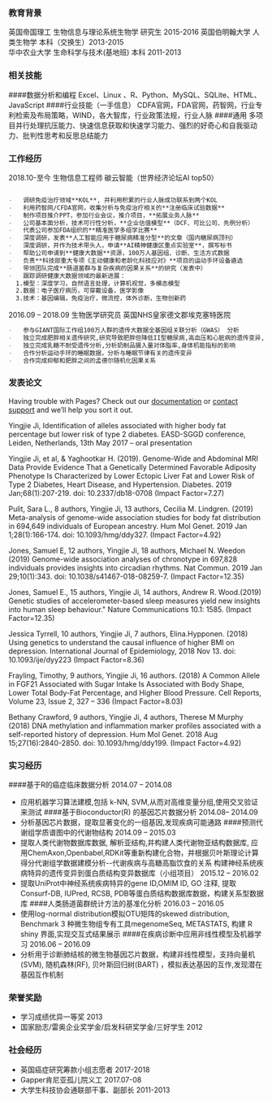 ### 教育背景
英国帝国理工                  生物信息与理论系统生物学                        	研究生	                 2015-2016         英国伯明翰大学	 人类生物学                                                        	本科（交换生）2013-2015         
华中农业大学            	生命科学与技术(基地班)                               	本科      	  2011-2013 



### 相关技能  
####数据分析和编程
Excel、Linux 、R、Python、MySQL、SQLite、HTML、JavaScript 
####行业技能（一手信息）
CDFA官网，FDA官网，药智网，行业专利检索及布局策略，WIND，各大智库，行业政策法规，行业人脉
####通用
多项目并行处理抗压能力、快速信息获取和快速学习能力、强烈的好奇心和自我驱动力、批判性思考和反思总结能力


### 工作经历
2018.10-至今  生物信息工程师 碳云智能（世界经济论坛AI top50）
```markdown

-	调研免疫治疗领域**KOL**, 并利用积累的行业人脉成功联系到两个KOL
-	利用药智网/CFDA官网，收集分析与免疫治疗相关的**注册临床试验数据**
-	制作项目推介PPT，参加行业会议，推介项目，**拓展业务人脉**
-	公司基本面分析，技术可行性分析，**企业估值模型**（DCF、可比公司、先例分析）
-	代表公司参加FDA组织的**精准医学多组学比赛**
-	深度调研，发表**人工智能应用于糖尿病精准分型**的文章（国内糖尿病顶刊）
-	深度调研，并作为技术带头人，申请**AI精神健康区重点实验室**，撰写标书
-	帮助公司申请到**健康大数据**资源，100万人基因组、诊断、生活方式数据
-	负责**科技部重大专项《主动健康和老龄化科技应对》**项目的运动手环设备遴选
-	带领团队完成**肠道菌群与复杂疾病的因果关系**的研究（发表中）
-	跟踪调研健康大数据领域的最新进展：
  1.模型：深度学习，自然语言处理，计算机视觉，多模态模型 
  2.数据：电子医疗病历，可穿戴设备，医学影像  
  3.技术：基因编辑，免疫治疗，微流控，体外诊断，生物创新药


```
2016.09 – 2018.09 生物医学研究员 英国NHS皇家德文郡埃克塞特医院 
```markdown
-	参与GIANT国际工作组100万人群的遗传大数据全基因组关联分析（GWAS） 分析
-	独立完成肥胖相关遗传研究,研究导致肥胖但降低II型糖尿病,高血压和心脏病的遗传变异,并通过分析MRI影像数据证明脂肪分布的差异对疾病有着不同风险。
-	独立完成乳糖不耐受遗传分析,分析奶制品摄入量对体脂率,身体机能指标的影响
-	合作分析运动手环的睡眠数据，分析与睡眠节律有关的遗传变异
-	合作完成抑郁和肥胖之间的孟德尔随机化因果关系 

```


### 发表论文

Having trouble with Pages? Check out our [documentation](https://help.github.com/categories/github-pages-basics/) or [contact support](https://github.com/contact) and we’ll help you sort it out.


Yingjie Ji, Identification of alleles associated with higher body fat percentage but lower risk of type 2 diabetes. EASD-SGGD conference, Leiden, Netherlands, 13th May 2017 – oral presentation

Yingjie Ji, et al, & Yaghootkar H. (2019). Genome-Wide and Abdominal MRI Data Provide Evidence That a Genetically Determined Favorable Adiposity Phenotype Is Characterized by Lower Ectopic Liver Fat and Lower Risk of Type 2 Diabetes, Heart Disease, and Hypertension. Diabetes. 2019 Jan;68(1):207-219. doi: 10.2337/db18-0708 (Impact Factor=7.27)

Pulit, Sara L., 8 authors, Yingjie Ji, 13 authors, Cecilia M. Lindgren. (2019) Meta-analysis of genome-wide association studies for body fat distribution in 694,649 individuals of European ancestry. Hum Mol Genet. 2019 Jan 1;28(1):166-174. doi: 10.1093/hmg/ddy327. (Impact Factor=4.92)

Jones, Samuel E, 12 authors, Yingjie Ji, 18 authors, Michael N. Weedon (2019) Genome-wide association analyses of chronotype in 697,828 individuals provides insights into circadian rhythms. Nat Commun. 2019 Jan 29;10(1):343. doi: 10.1038/s41467-018-08259-7. (Impact Factor=12.35)

Jones, Samuel E., 15 authors, Yingjie Ji, 14 authors, Andrew R. Wood.(2019) Genetic studies of accelerometer-based sleep measures yield new insights into human sleep behaviour." Nature Communications 10.1: 1585. (Impact Factor=12.35)

Jessica Tyrrell, 10 authors, Yingjie Ji, 7 authors, Elina.Hypponen. (2018) Using genetics to understand the causal influence of higher BMI on depression. International Journal of Epidemiology, 2018 Nov 13. doi: 10.1093/ije/dyy223 (Impact Factor=8.36)

Frayling, Timothy, 9 authors, Yingjie Ji, 16 authors. (2018) A Common Allele in FGF21 Associated with Sugar Intake Is Associated with Body Shape, Lower Total Body-Fat Percentage, and Higher Blood Pressure. Cell Reports, Volume 23, Issue 2, 327 – 336  (Impact Factor=8.03)

Bethany Crawford, 9 authors, Yingjie Ji, 4 authors, Therese M Murphy (2018) DNA methylation and inflammation marker profiles associated with a self-reported history of depression. Hum Mol Genet. 2018 Aug 15;27(16):2840-2850. doi: 10.1093/hmg/ddy199. (Impact Factor=4.92)



### 实习经历
####基于R的癌症临床数据分析                                                                              2014.07 – 2014.08
-	应用机器学习算法建模,包括 k-NN, SVM,从而对高维变量分组,使用交叉验证来测试
####基于Bioconductor(R) 的基因芯片数据分析                                                                2014.08– 2014.09
-	分析基因芯片数据，提取显著变化的一组基因,发现疾病可能通路
####预测代谢组学质谱图中的代谢物结构                                                                      2014.09 – 2015.03
-	提取人类代谢物数据库数据, 解析亚结构,并构建人类代谢物亚结构数据库, 应用ChemAxon,Openbabel,RDKit等重新构建化合物，并根据贝叶斯理论计算得分代谢组学数据建模分析--代谢疾病与高糖高脂饮食的关系
构建神经系统疾病特异的遗传变异到蛋白质结构变异数据库（小组项目）      2015.12 – 2016.02
-	提取UniProt中神经系统疾病特异的gene ID,OMIM ID, GO 注释, 提取Consurf-DB, IUPred, RCSB, PDB等蛋白质结构数据库数据，构建关系型数据库
####人类肠道菌群统计方法的基准化分析                                                                       2016.03 – 2016.05
-	使用log-normal distribution模拟OTU矩阵的skewed distribution,  Benchmark 3 种微生物组专有工具megenomeSeq, METASTATS, 构建 R shiny 界面,实现交互式结果展示
####在疾病诊断中应用非线性模型及机器学习                                                                  2016.06 – 2016.09
-	分析用于诊断肺结核的微生物基因芯片数据，构建非线性模型，支持向量机(SVM), 随机森林(RF), 贝叶斯回归树(BART) ，模拟表达基因的互作,发现潜在基因互作机制

### 荣誉奖励
-	学习成绩优异一等奖                                                                                                   2013
-	国家励志/雷奥企业奖学金/启发科研奖学金/三好学生                                                                        2012

### 社会经历
-	英国癌症研究筹款小组志愿者                                                  			                              2017-2018
-	Gapper肯尼亚孤儿院义工			                                                                                  2017.07-08
-	大学生科技协会通联部干事、副部长                                         	                                      2011-2013


